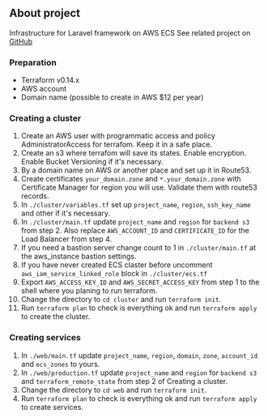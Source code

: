 ## About project

Infrastructure for Laravel framework on AWS ECS
See related project on [GitHub](https://github.com/notfoundsam/laravel-ecs-web)

### Preparation

- Terraform v0.14.x
- AWS account
- Domain name (possible to create in AWS $12 per year)

### Creating a cluster

1. Create an AWS user with programmatic access and policy AdministratorAccess for terrafom. Keep it in a safe place.
2. Create an s3 where terrafom will save its states. Enable encryption. Enable Bucket Versioning if it's necessary.
3. By a domain name on AWS or another place and set up it in Route53.
4. Create certificates `your_domain.zone` and `*.your_domain.zone` with Certificate Manager for region you will use. Validate them with route53 records.
5. In `./cluster/variables.tf` set up `project_name`, `region`, `ssh_key_name` and other if it's necessary.
6. In `./cluster/main.tf` update `project_name` and `region` for `backend s3` from step 2. Also replace `AWS_ACCOUNT_ID` and `CERTIFICATE_ID` for the Load Balancer from step 4.
7. If you need a bastion server change count to 1 in `./cluster/main.tf` at the aws_instance bastion settings.
8. If you have never created ECS claster before uncomment `aws_iam_service_linked_role` block in `./cluster/ecs.tf`
9. Export `AWS_ACCESS_KEY_ID` and `AWS_SECRET_ACCESS_KEY` from step 1 to the shell where you planing to run terraform.
10. Change the directory to `cd cluster` and run `terraform init`.
11. Run `terraform plan` to check is everything ok and run `terraform apply` to create the cluster.

### Creating services

1. In `./web/main.tf` update `project_name`, `region`, `domain`, `zone`, `account_id` and `ecs_zones` to yours.
2. In `./web/production.tf` update `project_name` and `region` for `backend s3` and `terraform_remote_state` from step 2 of Creating a cluster.
3. Change the directory to `cd web` and run `terraform init`.
4. Run `terraform plan` to check is everything ok and run `terraform apply` to create services.
